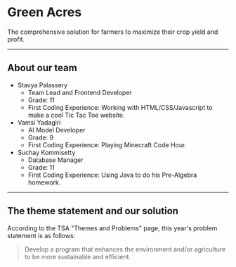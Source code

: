 # Green Acres

The comprehensive solution for farmers to maximize their crop yield and profit.

___

## About our team
* Stavya Palassery
  * Team Lead and Frontend Developer
  * Grade: 11
  * First Coding Experience: Working with HTML/CSS/Javascript to make a cool Tic Tac Toe website.
* Vamsi Yadagiri
  * AI Model Developer
  * Grade: 9
  * First Coding Experience: Playing Minecraft Code Hour.
* Suchay Kommisetty
  * Database Manager
  * Grade: 11
  * First Coding Experience: Using Java to do his Pre-Algebra homework.

___

## The theme statement and our solution
According to the TSA "Themes and Problems" page, this year's problem statement is as follows:
> Develop a program that enhances the environment and/or agriculture to be more sustainable and efficient.
